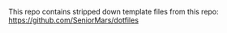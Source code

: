 This repo contains stripped down template files from this repo: https://github.com/SeniorMars/dotfiles
